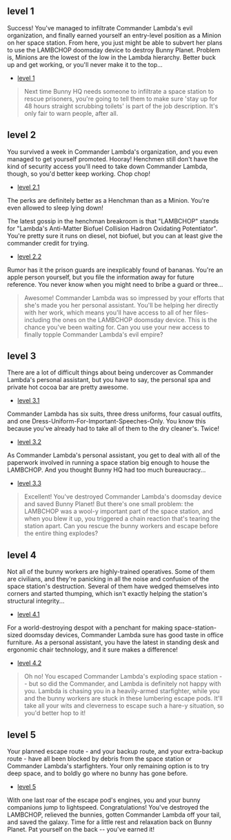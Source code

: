 



## level 1
Success! You've managed to infiltrate Commander Lambda's evil organization, and finally earned yourself an entry-level position as a Minion on her space station. From here, you just might be able to subvert her plans to use the LAMBCHOP doomsday device to destroy Bunny Planet. Problem is, Minions are the lowest of the low in the Lambda hierarchy. Better buck up and get working, or you'll never make it to the top...
* [level 1](level-1/1.0-solar-doomsday/problem.md)

>Next time Bunny HQ needs someone to infiltrate a space station to rescue prisoners, you're going to tell them to make sure 'stay up for 48 hours straight scrubbing toilets' is part of the job description. It's only fair to warn people, after all.

## level 2
You survived a week in Commander Lambda's organization, and you even managed to get yourself promoted. Hooray! Henchmen still don't have the kind of security access you'll need to take down Commander Lambda, though, so you'd better keep working. Chop chop!
* [level 2.1](level-3/3.1-the-grandest-staircase-of-them-all/problem.md)

The perks are definitely better as a Henchman than as a Minion. You're even allowed to sleep lying down!

The latest gossip in the henchman breakroom is that "LAMBCHOP" stands for "Lambda's Anti-Matter Biofuel Collision Hadron Oxidating Potentiator". You're pretty sure it runs on diesel, not biofuel, but you can at least give the commander credit for trying.

* [level 2.2](level-3/3.1-the-grandest-staircase-of-them-all/problem.md)

Rumor has it the prison guards are inexplicably found of bananas. You're an apple person yourself, but you file the information away for future reference. You never know when you might need to bribe a guard or three...

> Awesome! Commander Lambda was so impressed by your efforts that she's made you her personal assistant. You'll be helping her directly with her work, which means you'll have access to all of her files-including the ones on the LAMBCHOP doomsday device. This is the chance you've been waiting for. Can you use your new access to finally topple Commander Lambda's evil empire?

## level 3

There are a lot of difficult things about being undercover as Commander Lambda's personal assistant, but you have to say, the personal spa and private hot cocoa bar are pretty awesome.
* [level 3.1](level-3/3.1-the-grandest-staircase-of-them-all/problem.md)


Commander Lambda has six suits, three dress uniforms, four casual outfits, and one Dress-Uniform-For-Important-Speeches-Only. You know this because you've already had to take all of them to the dry cleaner's. Twice!
* [level 3.2](level-3/3.2-doomsday-fuel/problem.md)


As Commander Lambda's personal assistant, you get to deal with all of the paperwork involved in running a space station big enough to house the LAMBCHOP. And you thought Bunny HQ had too much bureaucracy...
* [level 3.3](level-3/3.3-queue-to-do/problem.md)

> Excellent! You've destroyed Commander Lambda's doomsday device and saved Bunny Planet! But there's one small problem: the LAMBCHOP was a wool-y important part of the space station, and when you blew it up, you triggered a chain reaction that's tearing the station apart. Can you rescue the bunny workers and escape before the entire thing explodes?


## level 4

Not all of the bunny workers are highly-trained operatives. Some of them are civilians, and they're panicking in all the noise and confusion of the space station's destruction. Several of them have wedged themselves into corners and started thumping, which isn't exactly helping the station's structural integrity...
* [level 4.1](level-4/4.1-bringing-a-gun-to-a-trainer-fight/problem.md)

For a world-destroying despot with a penchant for making space-station-sized doomsday devices, Commander Lambda sure has good taste in office furniture. As a personal assistant, you have the latest in standing desk and ergonomic chair technology, and it sure makes a difference!
* [level 4.2](level-4/4.2-running-with-bunnies/problem.md)

> Oh no! You escaped Commander Lambda's exploding space station -- but so did the Commander, and Lambda is definitely not happy with you. Lambda is chasing you in a heavily-armed starfighter, while you and the bunny workers are stuck in these lumbering escape pods. It'll take all your wits and cleverness to escape such a hare-y situation, so you'd better hop to it!

## level 5

Your planned escape route - and your backup route, and your extra-backup route - have all been blocked by debris from the space station or Commander Lambda's starfighters. Your only remaining option is to try deep space, and to boldly go where no bunny has gone before.

* [level 5](./level-5/5.1-disorderly-escape/problem.md)

With one last roar of the escape pod's engines, you and your bunny companions jump to lightspeed. Congratulations! You've destroyed the LAMBCHOP, relieved the bunnies, gotten Commander Lambda off your tail, and saved the galaxy. Time for a little rest and relaxation back on Bunny Planet. Pat yourself on the back -- you've earned it!
